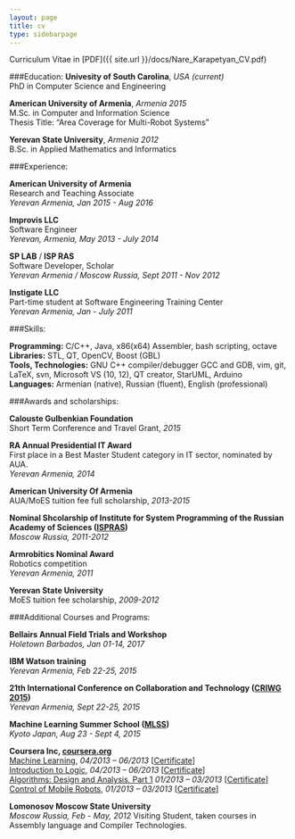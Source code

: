 ```yaml
---
layout: page
title: cv
type: sidebarpage
---
```


Curriculum Vitae in [PDF]({{ site.url }}/docs/Nare_Karapetyan_CV.pdf)



###Education:
**Univesity of South Carolina**, *USA (current)* <br/>
PhD in Computer Science and Engineering 

**American University of Armenia**, *Armenia 2015* <br/> 
M.Sc. in Computer and Information Science <br/>
Thesis Title: “Area Coverage for Multi-Robot Systems”

**Yerevan State University**, *Armenia 2012* <br/>
B.Sc. in Applied Mathematics and Informatics

###Experience:

**American University of Armenia** <br />
Research and Teaching Associate <br />
*Yerevan Armenia, Jan 2015 - Aug 2016*

**Improvis LLC** <br /> 
Software Engineer <br />
*Yerevan, Armenia, May 2013 - July 2014*

**SP LAB** / **ISP RAS** <br />
Software Developer, Scholar<br />
*Yerevan Armenia / Moscow Russia, Sept 2011 - Nov 2012*

**Instigate LLC** <br />
Part-time student at Software Engineering Training Center <br />
*Yerevan Armenia, Jan - July 2011*

###Skills:

**Programming:** 	 C/C++, Java, x86(x64) Assembler, bash scripting, octave <br/>
**Libraries:**		 STL, QT, OpenCV, Boost (GBL) <br />
**Tools, Technologies:** GNU C++ compiler/debugger GCC and GDB, vim, git, LaTeX, svn, Microsoft VS (10, 12), QT creator, StarUML, Arduino <br />
**Languages:**		 Armenian (native), Russian (fluent), English (professional)


###Awards and scholarships:

**Calouste Gulbenkian Foundation** <br />
Short Term Conference and Travel Grant, *2015* <br />

**RA Annual Presidential IT Award** <br />
First place in a Best Master Student category in IT sector, nominated by AUA. <br />
*Yerevan Armenia, 2014*

**American University Of Armenia** <br />
AUA/MoES tuition fee full scholarship, *2013-2015* <br />

**Nominal Shcolarship of Institute for System Programming of the Russian Academy of Sciences ([ISPRAS](http://www.ispras.ru/en/))** <br />
*Moscow Russia, 2011-2012*

**Armrobitics Nominal Award** <br />
Robotics competition <br />
*Yerevan Armenia, 2011*

**Yerevan State University** <br />
MoES tuition fee scholarship, *2009-2012*

###Additional Courses and Programs:

**Bellairs Annual Field Trials and Workshop** <br />
*Holetown Barbados, Jan 01-14, 2017*

**IBM Watson training** <br />
*Yerevan Armenia, Feb 22-25, 2015*

**21th International Conference on Collaboration and Technology ([CRIWG 2015](https://criwg2015.aua.am/))** <br />
*Yerevan Armenia, Sept 22-25, 2015*

**Machine Learning Summer School ([MLSS](http://www.i.kyoto-u.ac.jp/mlss15/))** <br />
*Kyoto Japan, Aug 23 - Sept 4, 2015*

**Coursera Inc, [coursera.org](https://www.coursera.org/)** <br />
[Machine Learning](https://www.coursera.org/learn/machine-learning), *04/2013 – 06/2013* [[Certificate](https://www.coursera.org/maestro/api/certificate/get_certificate?course_id=973756)]<br />
[Introduction to Logic](https://www.coursera.org/course/intrologic), *04/2013 – 06/2013* [[Certificate](https://www.coursera.org/maestro/api/certificate/get_certificate?course_id=970382)] <br />
[Algorithms: Design and Analysis, Part 1](https://www.coursera.org/course/algo) *01/2013 – 03/2013* [[Certificate](https://www.coursera.org/maestro/api/certificate/get_certificate?course_id=172)] <br />
[Control of Mobile Robots](),  *01/2013 – 03/2013* [[Certificate](https://www.coursera.org/maestro/api/certificate/get_certificate?course_id=266)] <br />

**Lomonosov Moscow State University** <br> 
*Moscow Russia, Feb - May, 2012*
Visiting Student, taken courses in Assembly language and Compiler Technologies. <br />

